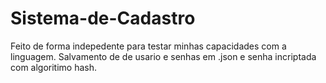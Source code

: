 # Sistema-de-Cadastro

Feito de forma indepedente para testar minhas capacidades com a linguagem.
Salvamento de de usario e senhas em .json e senha incriptada com algoritimo hash.
